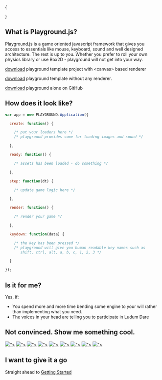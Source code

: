 {

}

## What is Playground.js?

Playground.js is a game oriented javascript framework that gives you access to essentials like mouse, keyboard, sound and well designed architecture. The rest is up to you. Whether you prefer to roll your own physics library or use Box2D - playground will not get into your way.

<?=cms::compose('documents/intro/intro-example.js')?>

[download](<?=cms::url('standalone/playground.zip')?>) playground template project with &lt;canvas&gt; based renderer

[download](<?=cms::url('standalone/playground-base.zip')?>) playground template without any renderer.

[download](https://github.com/rezoner/playground/tree/master/build) playground alone on GitHub

## How does it look like?

```javascript
var app = new PLAYGROUND.Application({

  create: function() {

    /* put your loaders here */
    /* playground provides some for loading images and sound */

  },

  ready: function() {

    /* assets has been loaded - do something */

  },

  step: function(dt) {

    /* update game logic here */

  },

  render: function() {

    /* render your game */

  },

  keydown: function(data) {

    /* the key has been pressed */
    /* playground will give you human readable key names such as
       shift, ctrl, alt, a, b, c, 1, 2, 3 */

  }

});
```

## Is it for me? 

Yes, if:

* You spend more and more time bending some engine to your will rather than implementing what you need.
* The voices in your head are telling you to participate in Ludum Dare

## Not convinced. Show me something cool.

<div class="showcase">
  <a href="http://playgroundjs.com/demos/space/"><img src="<?=cms::url("files/thumbs/space.png")?>"></a>
  <a href="http://store.steampowered.com/app/329320/"><img src="<?=cms::url("files/thumbs/qbqbqb.png")?>"></a>
  <a href="http://feiss.be/ld31/"><img src="<?=cms::url("files/thumbs/orion.png")?>"></a>
  <a href="http://rezoner.net/labs/limbs/"><img src="<?=cms::url("files/thumbs/limbs.png")?>"></a>
  <a href="http://hotlinetrail.rezoner.net/"><img src="<?=cms::url("files/thumbs/hotlinetrail.png")?>"></a>
  <a href="http://rezoner.net/labs/3d/a4/"><img src="<?=cms::url("files/thumbs/boats.png")?>"></a>
  <a href="http://playgroundjs.com/demos/threejs/"><img src="<?=cms::url("files/thumbs/three-boat.png")?>"></a>
  <a href="http://playgroundjs.com/three"><img src="<?=cms::url("files/thumbs/three-car.png")?>"></a>
  <a href="http://jackrugile.com/pongoo/"><img src="<?=cms::url("files/thumbs/jack-pong.png")?>"></a>

</div>

## I want to give it a go

Straight ahead to [Getting Started](<?=cms::url("intro/getting-started")?>)

